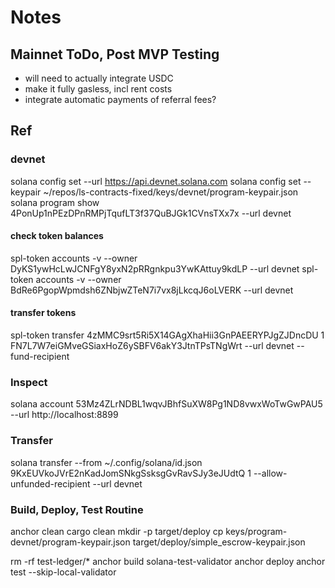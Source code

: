 # Notes

## Mainnet ToDo, Post MVP Testing
- will need to actually integrate USDC
- make it fully gasless, incl rent costs
- integrate automatic payments of referral fees?

## Ref

### devnet
solana config set --url https://api.devnet.solana.com
solana config set --keypair ~/repos/ls-contracts-fixed/keys/devnet/program-keypair.json
solana program show 4PonUp1nPEzDPnRMPjTqufLT3f37QuBJGk1CVnsTXx7x --url devnet

#### check token balances
spl-token accounts -v --owner DyKS1ywHcLwJCNFgY8yxN2pRRgnkpu3YwKAttuy9kdLP --url devnet
spl-token accounts -v --owner BdRe6PgopWpmdsh6ZNbjwZTeN7i7vx8jLkcqJ6oLVERK --url devnet

#### transfer tokens
spl-token transfer 4zMMC9srt5Ri5X14GAgXhaHii3GnPAEERYPJgZJDncDU 1 FN7L7W7eiGMveGSiaxHoZ6ySBFV6akY3JtnTPsTNgWrt --url devnet --fund-recipient

### Inspect

solana account 53Mz4ZLrNDBL1wqvJBhfSuXW8Pg1ND8vwxWoTwGwPAU5 --url http://localhost:8899

### Transfer
solana transfer --from ~/.config/solana/id.json 9KxEUVkoJVrE2nKadJomSNkgSsksgGvRavSJy3eJUdtQ 1 --allow-unfunded-recipient --url devnet

### Build, Deploy, Test Routine
anchor clean
cargo clean
mkdir -p target/deploy
cp keys/program-devnet/program-keypair.json target/deploy/simple_escrow-keypair.json
<!-- stop previous validator -->
rm -rf test-ledger/*
anchor build
solana-test-validator
anchor deploy
anchor test --skip-local-validator

